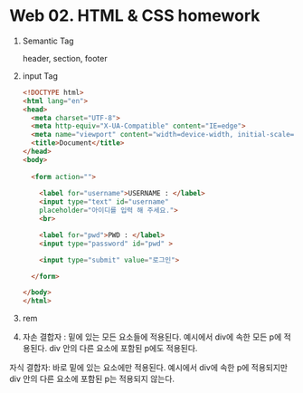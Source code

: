 # Web 02. HTML & CSS homework

1. Semantic Tag

   header, section, footer

2. input Tag

   ```html
   <!DOCTYPE html>
   <html lang="en">
   <head>
     <meta charset="UTF-8">
     <meta http-equiv="X-UA-Compatible" content="IE=edge">
     <meta name="viewport" content="width=device-width, initial-scale=1.0">
     <title>Document</title>
   </head>
   <body>
     
     <form action="">
       
       <label for="username">USERNAME : </label>
       <input type="text" id="username" 
       placeholder="아이디를 입력 해 주세요.">
       <br>
   
       <label for="pwd">PWD : </label>
       <input type="password" id="pwd" >
   
       <input type="submit" value="로그인">
   
     </form>
   
   </body>
   </html>
   ```

3.  rem

4.  자손 결합자 : 밑에 있는 모든 요소들에 적용된다. 예시에서 div에 속한 모든 p에 적용된다. div 안의 다른 요소에 포함된 p에도 적용된다.

   자식 결합자: 바로 밑에 있는 요소에만 적용된다. 예시에서 div에 속한 p에 적용되지만 div 안의 다른 요소에 포함된 p는 적용되지 않는다.